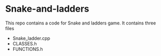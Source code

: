 # Snake-and-ladders
This repo contains a code for Snake and ladders game.
It contains three files
+ Snake_ladder.cpp
+ CLASSES.h
+ FUNCTIONS.h
